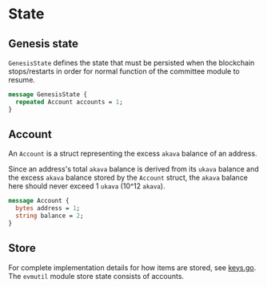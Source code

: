 <!--
order: 2
-->

# State

## Genesis state

`GenesisState` defines the state that must be persisted when the blockchain stops/restarts in order for normal function of the committee module to resume.

```protobuf
message GenesisState {
  repeated Account accounts = 1;
}

```

## Account

An `Account` is a struct representing the excess `akava` balance of an address.

Since an address's total `akava` balance is derived from its `ukava` balance and the excess `akava` balance stored by the `Account` struct, the `akava` balance here should never exceed 1 `ukava` (10^12 `akava`).

```protobuf
message Account {
  bytes address = 1;
  string balance = 2;
}
```

## Store

For complete implementation details for how items are stored, see [keys.go](../types/keys.go). The `evmutil` module store state consists of accounts.
